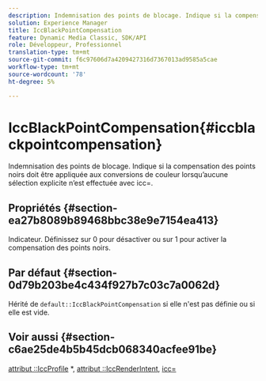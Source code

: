 ```yaml
---
description: Indemnisation des points de blocage. Indique si la compensation des points noirs doit être appliquée aux conversions de couleur lorsqu’aucune sélection explicite n’est effectuée avec icc=.
solution: Experience Manager
title: IccBlackPointCompensation
feature: Dynamic Media Classic, SDK/API
role: Développeur, Professionnel
translation-type: tm+mt
source-git-commit: f6c97606d7a4209427316d7367013ad9585a5cae
workflow-type: tm+mt
source-wordcount: '78'
ht-degree: 5%

---
```



# IccBlackPointCompensation{#iccblackpointcompensation}

Indemnisation des points de blocage. Indique si la compensation des points noirs doit être appliquée aux conversions de couleur lorsqu’aucune sélection explicite n’est effectuée avec icc=.

## Propriétés {#section-ea27b8089b89468bbc38e9e7154ea413}

Indicateur. Définissez sur 0 pour désactiver ou sur 1 pour activer la compensation des points noirs.

## Par défaut {#section-0d79b203be4c434f927b7c03c7a0062d}

Hérité de `default::IccBlackPointCompensation` si elle n&#39;est pas définie ou si elle est vide.

## Voir aussi {#section-c6ae25de4b5b45dcb068340acfee91be}

[attribut ::IccProfile](../../../../../is-api/image-catalog/image-serving-api-ref/c-image-catalog-reference/c-attributes-reference/r-iccprofilecmyk.md#reference-db89f9dac33e447cadb359ec1ba27ee0) *,  [attribut ::IccRenderIntent](../../../../../is-api/image-catalog/image-serving-api-ref/c-image-catalog-reference/c-attributes-reference/r-iccrenderintent.md#reference-012f207f28bd4406a5368d23ed95a51f),  [icc=](../../../../../is-api/http-ref/image-serving-api-ref/c-http-protocol-reference/c-command-reference/r-icc.md#reference-182b5679e21e4df3b4d330535a5a7517)
